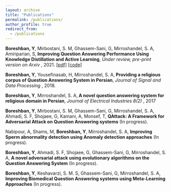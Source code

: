 ```yaml
---
layout: archive
title: "Publications"
permalink: /publications/
author_profile: true
redirect_from:
  - /publications
---
```

<b>Boreshban, Y</b>, Mirbostani, S. M, Ghassem-Sani, G,  Mirroshandel, S. A, Amiriparian, S,<b> Improving Question Answering Performance Using Knowledge Distillation and Active Learning</b>, <i>Under review, pre-print version on Arxiv </i>, 2021. [[pdf]](https://arxiv.org/pdf/2109.12662.pdf) [[code]](https://github.com/mirbostani/QA-KD-AL)


<b>Boreshban, Y</b>, Yousefinasab, H, Mirroshandel, S. A,<b> Providing a religious corpus of Question Answering System in Persian</b>, <i>Journal of Signal and Data Processing </i>, 2018. 

<b>Boreshban, Y</b>, Mirroshandel, S. A,<b> A novel question answering system for religious domain in Persian</b>, <i>Journal of Electrical Industries 8(2) </i>, 2017

<b>Boreshban, Y</b>, Mirbostani, S. M, Ghassem-Sani, G,  Mirroshandel, S. A, Ahmadi, S. F, Shojaee, G, Kamani, A, Monsef, T, <b>	QAttack: A Framework for Adversarial Attack on Question Answering systems</b> (In progress).

 Nabipour, A, Shams, M, <b>Boreshban, Y</b>, Mirroshandel, S. A, <b>	Improving Sperm abnormality detection using Anomaly detection approaches</b> (In progress).

 <b>Boreshban, Y</b>, Ahmadi, S. F, Shojaee, G, Ghassem-Sani, G,  Mirroshandel, S. A, <b>	A novel adversarial attack using evolutionary algorithms on the Question Answering System</b> (In progress).
 
 <b>Boreshban, Y</b>, Keshavarzi, S. M. S, Ghassem-Sani, G,  Mirroshandel, S. A, <b>	Improving Biomedical Question Answering systems using Meta-Learning Approaches</b> (In progress).


